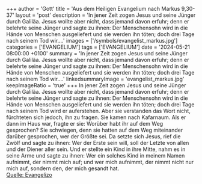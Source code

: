 +++
author = 'Gott'
title = 'Aus dem Heiligen Evangelium nach Markus 9,30-37'
layout = 'post'
description = 'In jener Zeit zogen Jesus und seine Jünger durch Galiläa. Jesus wollte aber nicht, dass jemand davon erfuhr; denn er belehrte seine Jünger und sagte zu ihnen: Der Menschensohn wird in die Hände von Menschen ausgeliefert und sie werden ihn töten; doch drei Tage nach seinem Tod wir....'
images = ['/symbols/evangelist_markus.jpg']
categories = ['EVANGELIUM']
tags = ['EVANGELIUM']
date = '2024-05-21 08:00:00 +0100'
summary = 'In jener Zeit zogen Jesus und seine Jünger durch Galiläa. Jesus wollte aber nicht, dass jemand davon erfuhr; denn er belehrte seine Jünger und sagte zu ihnen: Der Menschensohn wird in die Hände von Menschen ausgeliefert und sie werden ihn töten; doch drei Tage nach seinem Tod wir....'
linkedsummaryImage = 'evangelist_markus.jpg'
keepImageRatio = 'true'
+++
In jener Zeit zogen Jesus und seine Jünger durch Galiläa. Jesus wollte aber nicht, dass jemand davon erfuhr;
denn er belehrte seine Jünger und sagte zu ihnen: Der Menschensohn wird in die Hände von Menschen ausgeliefert und sie werden ihn töten; doch drei Tage nach seinem Tod wird er auferstehen.<!--more-->
Aber sie verstanden das Wort nicht, fürchteten sich jedoch, ihn zu fragen.
Sie kamen nach Kafarnaum. Als er dann im Haus war, fragte er sie: Worüber habt ihr auf dem Weg gesprochen?
Sie schwiegen, denn sie hatten auf dem Weg miteinander darüber gesprochen, wer der Größte sei.
Da setzte sich Jesus, rief die Zwölf und sagte zu ihnen: Wer der Erste sein will, soll der Letzte von allen und der Diener aller sein.
Und er stellte ein Kind in ihre Mitte, nahm es in seine Arme und sagte zu ihnen:
Wer ein solches Kind in meinem Namen aufnimmt, der nimmt mich auf; und wer mich aufnimmt, der nimmt nicht nur mich auf, sondern den, der mich gesandt hat.<br> [Quelle: Evangelizo](https://evangeliumtagfuertag.org/DE/gospel)